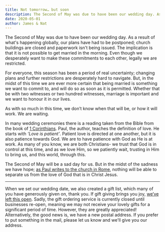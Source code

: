 ```yaml
---
title: Not tomorrow… but soon
description: The Second of May was due to have been our wedding day. As a result of what's happening globally, our plans have had to be postponed…
date: 2020-05-01
author: James & Nat
---
```


The Second of May was due to have been our wedding day. As a result of what's happening globally, our plans have had to be postponed; church buildings are closed and paperwork isn't being issued. The implication is that it is not possible to get married in the morning. Even though we desperately want to make these commitments to each other, legally we are restricted.

For everyone, this season has been a period of real uncertainty; changing plans and further restrictions are desperately hard to navigate. But, in the midst of this time we are ever more certain that being married is something we want to commit to, and will do so as soon as it is permitted. Whether that be with two witnesses or two hundred witnesses, marriage is important and we want to honour it in our lives.

As with so much in this time, we don’t know when that will be, or how it will work. We are waiting. 

In many wedding ceremonies there is a reading taken from the Bible from the book of [1 Corinthians](https://www.bible.com/en-GB/bible/113/1CO.13.NIVUK). Paul, the author, teaches the definition of love. He starts with _‘Love is patient’_. Patient love is directed at one another, but it is also patience towards God. We are to have patience with God as He is at work. As many of you know, we are both Christians- we trust that God is in control at this time, and as we love Him, so we patiently wait, trusting in Him to bring us, and this world, through this.

The Second of May will be a sad day for us. But in the midst of the sadness we have hope; [as Paul writes to the church in Rome](https://www.bible.com/en-GB/bible/113/ROM.8.NIVUK), nothing will be able to separate us from the love of God that is in Christ Jesus. 

----

When we set our wedding date, we also created a gift list, which many of you have generously given on, thank you. If gift giving brings you joy, [we’ve left this open](https://www.weddingshop.com/Buy/View/68330). Sadly, the gift ordering service is currently closed until businesses re-open, meaning we may not receive your lovely gifts for a significant period of time. However, they are greatly appreciated! Alternatively, the good news is, we have a new postal address. If you prefer to put something in the mail, please let us know and we'll give you our address.
